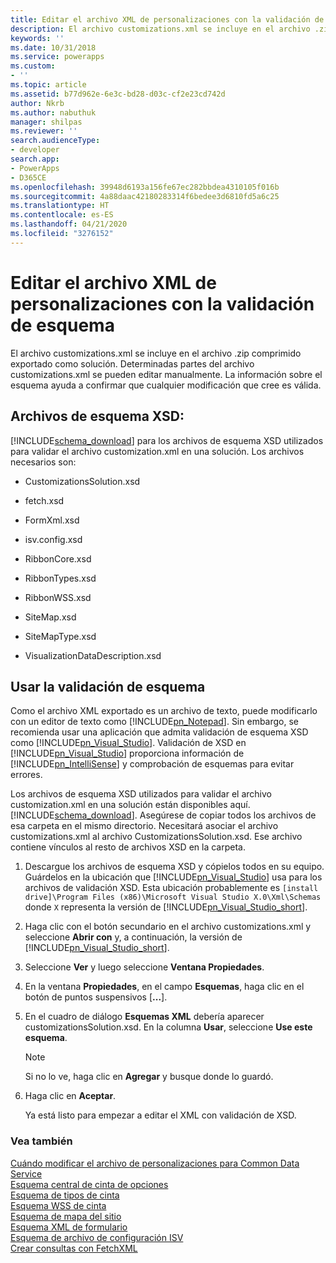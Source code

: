 ```yaml
---
title: Editar el archivo XML de personalizaciones con la validación de esquema (aplicaciones basadas en modelos) | MicrosoftDocs
description: El archivo customizations.xml se incluye en el archivo .zip comprimido exportado como solución. Determinadas partes del archivo customizations.xml se pueden editar manualmente. La información sobre el esquema ayuda a confirmar que cualquier modificación que cree es válida.
keywords: ''
ms.date: 10/31/2018
ms.service: powerapps
ms.custom:
- ''
ms.topic: article
ms.assetid: b77d962e-6e3c-bd28-d03c-cf2e23cd742d
author: Nkrb
ms.author: nabuthuk
manager: shilpas
ms.reviewer: ''
search.audienceType:
- developer
search.app:
- PowerApps
- D365CE
ms.openlocfilehash: 39948d6193a156fe67ec282bbdea4310105f016b
ms.sourcegitcommit: 4a88daac42180283314f6bedee3d6810fd5a6c25
ms.translationtype: HT
ms.contentlocale: es-ES
ms.lasthandoff: 04/21/2020
ms.locfileid: "3276152"
---
```

# <a name="edit-the-customizations-xml-file-with-schema-validation"></a>Editar el archivo XML de personalizaciones con la validación de esquema

<!-- https://docs.microsoft.com/dynamics365/customer-engagement/developer/customize-dev/edit-customizations-xml-file-schema-validation -->

El archivo customizations.xml se incluye en el archivo .zip comprimido exportado como solución. Determinadas partes del archivo customizations.xml se pueden editar manualmente. La información sobre el esquema ayuda a confirmar que cualquier modificación que cree es válida.  
  
## <a name="xsd-schema-files"></a>Archivos de esquema XSD:  
 [!INCLUDE[schema_download](../../includes/schema-download.md)] para los archivos de esquema XSD utilizados para validar el archivo customization.xml en una solución. Los archivos necesarios son:  
  
- CustomizationsSolution.xsd  
  
- fetch.xsd  
  
- FormXml.xsd  
  
- isv.config.xsd  
  
- RibbonCore.xsd  
  
- RibbonTypes.xsd  
  
- RibbonWSS.xsd  
  
- SiteMap.xsd  
  
- SiteMapType.xsd  
  
- VisualizationDataDescription.xsd  
  
  
<a name="BKMK_UseSchemaValidation"></a>

## <a name="using-schema-validation"></a>Usar la validación de esquema  
 Como el archivo XML exportado es un archivo de texto, puede modificarlo con un editor de texto como [!INCLUDE[pn_Notepad](../../includes/pn-notepad.md)]. Sin embargo, se recomienda usar una aplicación que admita validación de esquema XSD como [!INCLUDE[pn_Visual_Studio](../../includes/pn-visual-studio.md)]. Validación de XSD en [!INCLUDE[pn_Visual_Studio](../../includes/pn-visual-studio.md)] <!-- TODO - need to fix this link. The page is not available (or [Visual Studio Express 2012 for Web](https://www.microsoft.com/visualstudio/eng/products/visual-studio-express-for-web))--> proporciona información de [!INCLUDE[pn_IntelliSense](../../includes/pn-intellisense.md)] y comprobación de esquemas para evitar errores.  
  
 Los archivos de esquema XSD utilizados para validar el archivo customization.xml en una solución están disponibles aquí. [!INCLUDE[schema_download](../../includes/schema-download.md)]. Asegúrese de copiar todos los archivos de esa carpeta en el mismo directorio. Necesitará asociar el archivo customizations.xml al archivo CustomizationsSolution.xsd. Ese archivo contiene vínculos al resto de archivos XSD en la carpeta.  
  
1. Descargue los archivos de esquema XSD y cópielos todos en su equipo. Guárdelos en la ubicación que [!INCLUDE[pn_Visual_Studio](../../includes/pn-visual-studio.md)] usa para los archivos de validación XSD. Esta ubicación probablemente es `[install drive]\Program Files (x86)\Microsoft Visual Studio X.0\Xml\Schemas` donde `X` representa la versión de [!INCLUDE[pn_Visual_Studio_short](../../includes/pn-visual-studio-short.md)].  
  
2. Haga clic con el botón secundario en el archivo customizations.xml y seleccione **Abrir con** y, a continuación, la versión de [!INCLUDE[pn_Visual_Studio_short](../../includes/pn-visual-studio-short.md)].  
  
3. Seleccione **Ver** y luego seleccione **Ventana Propiedades**.  
  
4. En la ventana **Propiedades**, en el campo **Esquemas**, haga clic en el botón de puntos suspensivos [**...**].  
  
5. En el cuadro de diálogo **Esquemas XML** debería aparecer customizationsSolution.xsd. En la columna **Usar**, seleccione **Use este esquema**.  
  
   > [!NOTE]
   >  Si no lo ve, haga clic en **Agregar** y busque donde lo guardó.  
  
6. Haga clic en **Aceptar**.  
  
   Ya está listo para empezar a editar el XML con validación de XSD.  
  
### <a name="see-also"></a>Vea también

[Cuándo modificar el archivo de personalizaciones para Common Data Service](when-edit-customization-file.md)<br/> 
[Esquema central de cinta de opciones](ribbon-core-schema.md)<br/>
[Esquema de tipos de cinta](ribbon-types-schema.md)<br/>
[Esquema WSS de cinta](ribbon-wss-schema.md)<br/>
[Esquema de mapa del sitio](/dynamics365/customer-engagement/developer/customize-dev/sitemap-schema)<br/>   <!-- TODO need to fix link relevant to the topic in powerapps repo-->
[Esquema XML de formulario](form-xml-schema.md)     
[Esquema de archivo de configuración ISV](/dynamics365/customer-engagement/developer/customize-dev/isv-configuration-file-schema)<br/>   <!-- TODO need to fix link relevant to the topic in powerapps repo-->
[Crear consultas con FetchXML](/dynamics365/customer-engagement/developer/org-service/build-queries-fetchxml) <!-- TODO need to fix link relevant to the topic in powerapps repo-->
